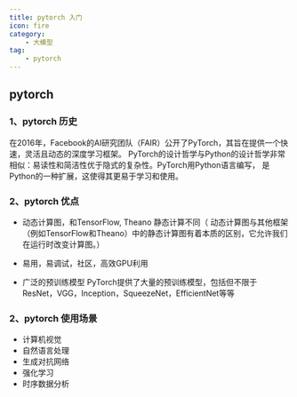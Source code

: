 ```yaml
---
title: pytorch 入门
icon: fire
category:
    - 大模型
tag:
    - pytorch
---
```

## pytorch

### 1、pytorch 历史
在2016年，Facebook的AI研究团队（FAIR）公开了PyTorch，其旨在提供一个快速，灵活且动态的深度学习框架。
PyTorch的设计哲学与Python的设计哲学非常相似：易读性和简洁性优于隐式的复杂性。PyTorch用Python语言编写，
是Python的一种扩展，这使得其更易于学习和使用。

### 2、pytorch 优点
 - 动态计算图，和TensorFlow, Theano 静态计算不同（ 动态计算图与其他框架（例如TensorFlow和Theano）中的静态计算图有着本质的区别，它允许我们在运行时改变计算图。）

 - 易用，易调试，社区，高效GPU利用

 - 广泛的预训练模型 PyTorch提供了大量的预训练模型，包括但不限于ResNet，VGG，Inception，SqueezeNet，EfficientNet等等

### 2、pytorch 使用场景
- 计算机视觉
- 自然语言处理
- 生成对抗网络
- 强化学习
- 时序数据分析